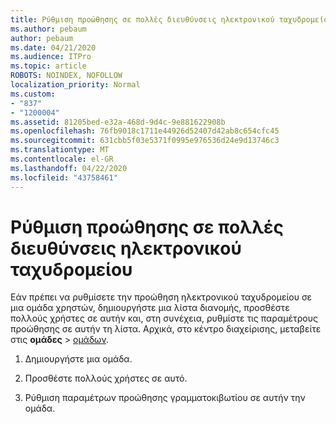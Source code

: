 ```yaml
---
title: Ρύθμιση προώθησης σε πολλές διευθύνσεις ηλεκτρονικού ταχυδρομείου
ms.author: pebaum
author: pebaum
ms.date: 04/21/2020
ms.audience: ITPro
ms.topic: article
ROBOTS: NOINDEX, NOFOLLOW
localization_priority: Normal
ms.custom:
- "837"
- "1200004"
ms.assetid: 81205bed-e32a-468d-9d4c-9e881622908b
ms.openlocfilehash: 76fb9018c1711e44926d52407d42ab8c654cfc45
ms.sourcegitcommit: 631cbb5f03e5371f0995e976536d24e9d13746c3
ms.translationtype: MT
ms.contentlocale: el-GR
ms.lasthandoff: 04/22/2020
ms.locfileid: "43758461"
---
```

# <a name="setting-up-forwarding-to-multiple-email-addresses"></a>Ρύθμιση προώθησης σε πολλές διευθύνσεις ηλεκτρονικού ταχυδρομείου

Εάν πρέπει να ρυθμίσετε την προώθηση ηλεκτρονικού ταχυδρομείου σε μια ομάδα χρηστών, δημιουργήστε μια λίστα διανομής, προσθέστε πολλούς χρήστες σε αυτήν και, στη συνέχεια, ρυθμίστε τις παραμέτρους προώθησης σε αυτήν τη λίστα. Αρχικά, στο κέντρο διαχείρισης, μεταβείτε στις **ομάδες** > [ομάδων](https://portal.office.com/adminportal/home#/groups).
  
1. Δημιουργήστε μια ομάδα.

2. Προσθέστε πολλούς χρήστες σε αυτό.

3. Ρύθμιση παραμέτρων προώθησης γραμματοκιβωτίου σε αυτήν την ομάδα.
